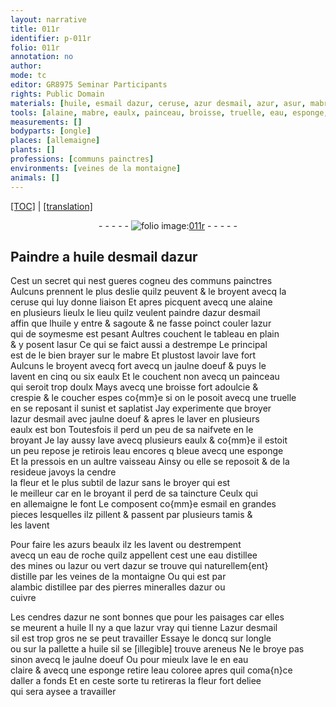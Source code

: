 ```yaml
---
layout: narrative
title: 011r
identifier: p-011r
folio: 011r
annotation: no
author:
mode: tc
editor: GR8975 Seminar Participants
rights: Public Domain
materials: [huile, esmail dazur, ceruse, azur desmail, azur, asur, mabre, jaulne doeuf, eaulx, eau, esmail, azurs, eau de roche, vert dazur, cuivre, cendres dazur, eau claire, eau coloree]
tools: [alaine, mabre, eaulx, painceau, broisse, truelle, eau, esponge, vaisseau, tamis, eau de roche, alambic, ongle, pallette a huile, eau claire, eau coloree]
measurements: []
bodyparts: [ongle]
places: [allemaigne]
plants: []
professions: [communs painctres]
environments: [veines de la montaigne]
animals: []
---
```


<p><a href="{{ site.baseurl }}/diplomatic/">[TOC]</a> | <a href="{{ site.baseurl }}/_texts/p-011r_tl.md/">[translation]</a></p><div class="folio" align="center">- - - - - <a href="http://gallica.bnf.fr/ark:/12148/btv1b10500001g/f27.image" target="_blank"><img src="https://cu-mkp.github.io/2017-workshop-edition/assets/photo-icon.png" alt="folio image: " style="display:inline-block; margin-bottom:-3px;"/>011r</a> - - - - - </div>  
  

## Paindre a <span class="m">huile</span> d<span class="m">esmail dazur</span>

 
Cest un secret qui nest gueres cogneu des <span class="pro">communs painctres</span><br/> Aulcuns prennent le plus deslie quilz peuvent & le broyent avecq la<br/> <span class="m">ceruse</span> qui luy donne liaison Et apres picquent avecq une <span class="tl">alaine</span><br/> en plusieurs lieulx le lieu quilz veulent paindre d<span class="m">azur desmail</span><br/> affin que l<span class="m">huile</span> y entre & sagoute & <span class="add">ne</span> fasse poinct couler l<span class="m">azur</span><br/> qui de soymesme est pesant Aultres couchent le tableau en plain<br/> & y posent l<span class="m">asur</span> Ce qui se faict aussi a destrempe Le principal<br/> est de le bien brayer sur le <span class="tl"><span class="m">mabre</span></span> Et plustost lavoir lave fort<br/> Aulcuns le broyent <span class="del">avecq</span> fort avecq un <span class="m">jaulne doeuf</span> & puys le<br/> lavent en cinq ou six <span class="tl"><span class="m">eaulx</span></span> Et le couchent non avecq un <span class="tl">painceau</span><br/> qui seroit trop doulx Mays avecq une <span class="tl">broisse</span> fort adoulcie &<br/> crespie & le coucher espes co{mm}e si on le posoit avecq une <span class="tl">truelle</span><br/> en se reposant il sunist et saplatist Jay experimente que broyer<br/> l<span class="m">azur desmail</span> avec <span class="m">jaulne doeuf</span> & apres le laver en plusieurs<br/> <span class="tl"><span class="m">eaulx</span></span> est bon Toutesfois il perd un peu de sa naifvete en le<br/> broyant Je lay aussy lave avecq plusieurs <span class="m"><span class="tl">eaulx</span></span> & co{mm}e il estoit<br/> un peu repose je retirois l<span class="tl"><span class="m">eau</span></span> encores <span class="del">q</span> bleue avecq une <span class="tl">esponge</span><br/> Et la pressois en un aultre <span class="tl">vaisseau</span> <span class="del">Ainsy</span> <span class="add">ou elle se reposoit & de la resideue</span> javoys la cendre<br/> la fleur et le plus subtil de l<span class="m">azur</span> sans le broyer qui est<br/> le meilleur car en le broyant il perd de sa taincture Ceulx qui<br/> en <span class="pl">allemaigne</span> le font Le composent co{mm}e <span class="m">esmail</span> en grandes<br/> pieces lesquelles ilz pillent & passent par plusieurs <span class="tl">tamis</span> &<br/> les lavent
 
Pour faire les <span class="m">azurs</span> beaulx ilz les lavent ou destrempent<br/> avecq un <span class="tl"><span class="m">eau de roche</span></span> quilz appellent cest une <span class="m">eau</span> distillee<br/> des mines ou l<span class="m">azur</span> ou <span class="m">vert dazur</span> se trouve qui naturellem{ent}<br/> distille par les <span class="env">veines de la montaigne</span> Ou qui est par<br/> <span class="tl">alambic</span> distillee <span class="del">par</span> des pierres mineralles d<span class="m">azur</span> ou<br/> <span class="m">cuivre</span>
 
Les <span class="m">cendres <span class="add">dazur</span></span> ne sont bonnes que pour les paisages car elles<br/> se meurent a <span class="m">huile</span> Il ny a que l<span class="m">azur</span> vray qui tienne L<span class="m">azur desmail</span><br/> sil est trop gros ne se peut travailler Essaye le doncq sur l<span class="tl"><span class="bp">ongle</span></span><br/> ou sur la <span class="tl">pallette a <span class="m">huile</span></span> sil se <span class="del">[illegible]</span> trouve areneus Ne le broye pas<br/> sinon avecq le <span class="m">jaulne doeuf</span> Ou pour mieulx lave le en <span class="tl"><span class="m">eau<br/> claire</span></span> & avecq une <span class="tl">esponge</span> retire l<span class="tl"><span class="m">eau coloree</span></span> apres quil coma{n}ce<br/> daller a fonds Et en ceste sorte tu retireras la fleur fort deliee<br/> qui sera aysee a travailler
 
